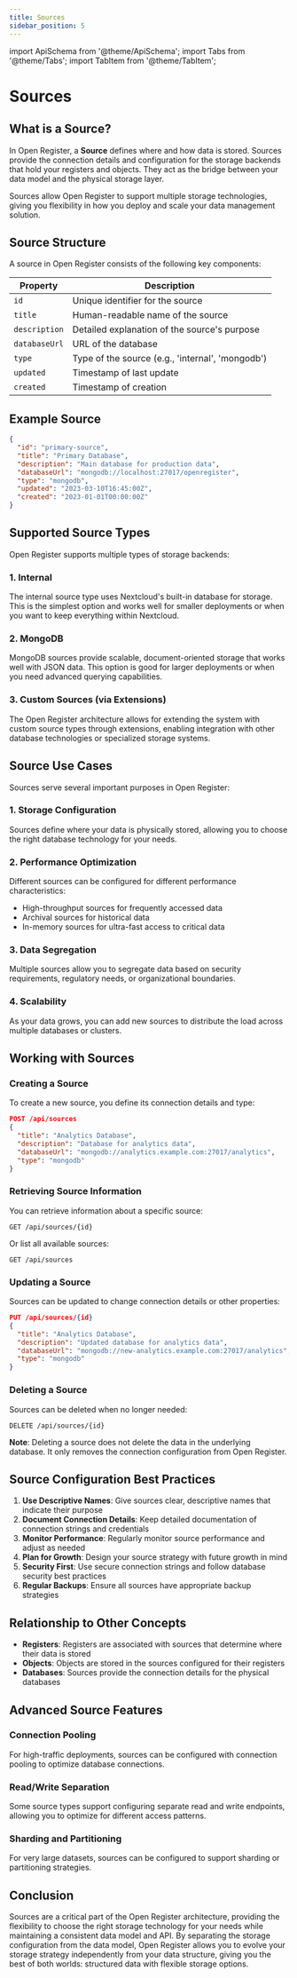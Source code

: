 ```yaml
---
title: Sources
sidebar_position: 5
---
```


import ApiSchema from '@theme/ApiSchema';
import Tabs from '@theme/Tabs';
import TabItem from '@theme/TabItem';

# Sources

## What is a Source?

In Open Register, a **Source** defines where and how data is stored. Sources provide the connection details and configuration for the storage backends that hold your registers and objects. They act as the bridge between your data model and the physical storage layer.

Sources allow Open Register to support multiple storage technologies, giving you flexibility in how you deploy and scale your data management solution.

## Source Structure

A source in Open Register consists of the following key components:

| Property | Description |
|----------|-------------|
| `id` | Unique identifier for the source |
| `title` | Human-readable name of the source |
| `description` | Detailed explanation of the source's purpose |
| `databaseUrl` | URL of the database |
| `type` | Type of the source (e.g., 'internal', 'mongodb') |
| `updated` | Timestamp of last update |
| `created` | Timestamp of creation |

## Example Source

```json
{
  "id": "primary-source",
  "title": "Primary Database",
  "description": "Main database for production data",
  "databaseUrl": "mongodb://localhost:27017/openregister",
  "type": "mongodb",
  "updated": "2023-03-10T16:45:00Z",
  "created": "2023-01-01T00:00:00Z"
}
```

## Supported Source Types

Open Register supports multiple types of storage backends:

### 1. Internal

The internal source type uses Nextcloud's built-in database for storage. This is the simplest option and works well for smaller deployments or when you want to keep everything within Nextcloud.

### 2. MongoDB

MongoDB sources provide scalable, document-oriented storage that works well with JSON data. This option is good for larger deployments or when you need advanced querying capabilities.

### 3. Custom Sources (via Extensions)

The Open Register architecture allows for extending the system with custom source types through extensions, enabling integration with other database technologies or specialized storage systems.

## Source Use Cases

Sources serve several important purposes in Open Register:

### 1. Storage Configuration

Sources define where your data is physically stored, allowing you to choose the right database technology for your needs.

### 2. Performance Optimization

Different sources can be configured for different performance characteristics:
- High-throughput sources for frequently accessed data
- Archival sources for historical data
- In-memory sources for ultra-fast access to critical data

### 3. Data Segregation

Multiple sources allow you to segregate data based on security requirements, regulatory needs, or organizational boundaries.

### 4. Scalability

As your data grows, you can add new sources to distribute the load across multiple databases or clusters.

## Working with Sources

### Creating a Source

To create a new source, you define its connection details and type:

```json
POST /api/sources
{
  "title": "Analytics Database",
  "description": "Database for analytics data",
  "databaseUrl": "mongodb://analytics.example.com:27017/analytics",
  "type": "mongodb"
}
```

### Retrieving Source Information

You can retrieve information about a specific source:

```
GET /api/sources/{id}
```

Or list all available sources:

```
GET /api/sources
```

### Updating a Source

Sources can be updated to change connection details or other properties:

```json
PUT /api/sources/{id}
{
  "title": "Analytics Database",
  "description": "Updated database for analytics data",
  "databaseUrl": "mongodb://new-analytics.example.com:27017/analytics",
  "type": "mongodb"
}
```

### Deleting a Source

Sources can be deleted when no longer needed:

```
DELETE /api/sources/{id}
```

**Note**: Deleting a source does not delete the data in the underlying database. It only removes the connection configuration from Open Register.

## Source Configuration Best Practices

1. **Use Descriptive Names**: Give sources clear, descriptive names that indicate their purpose
2. **Document Connection Details**: Keep detailed documentation of connection strings and credentials
3. **Monitor Performance**: Regularly monitor source performance and adjust as needed
4. **Plan for Growth**: Design your source strategy with future growth in mind
5. **Security First**: Use secure connection strings and follow database security best practices
6. **Regular Backups**: Ensure all sources have appropriate backup strategies

## Relationship to Other Concepts

- **Registers**: Registers are associated with sources that determine where their data is stored
- **Objects**: Objects are stored in the sources configured for their registers
- **Databases**: Sources provide the connection details for the physical databases

## Advanced Source Features

### Connection Pooling

For high-traffic deployments, sources can be configured with connection pooling to optimize database connections.

### Read/Write Separation

Some source types support configuring separate read and write endpoints, allowing you to optimize for different access patterns.

### Sharding and Partitioning

For very large datasets, sources can be configured to support sharding or partitioning strategies.

## Conclusion

Sources are a critical part of the Open Register architecture, providing the flexibility to choose the right storage technology for your needs while maintaining a consistent data model and API. By separating the storage configuration from the data model, Open Register allows you to evolve your storage strategy independently from your data structure, giving you the best of both worlds: structured data with flexible storage options. 